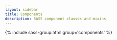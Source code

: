 ```yaml
---
layout: sidebar
title: Components
description: SASS component classes and mixins
---
```


{% include sass-group.html group='components' %}